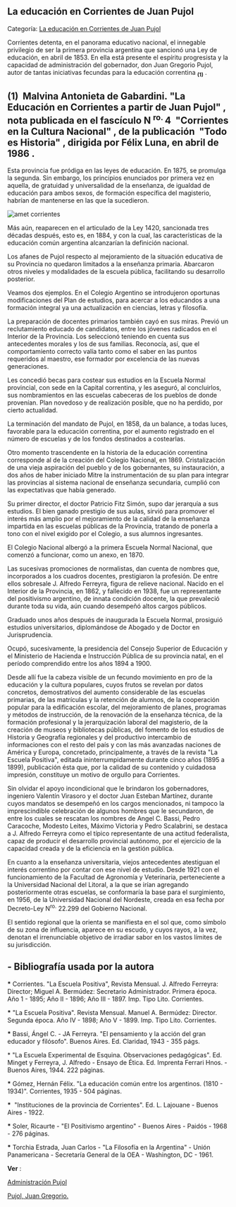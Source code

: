 ## La educación en Corrientes de Juan Pujol

Categoría: [La educación en Corrientes de Juan Pujol](http://descubrircorrientes.com.ar/2012/index.php/741-cultura/7-ciencia-y-tecnica/educacion/la-educacion-en-corrientes-a-partir-de-juan-pujol)

Corrientes detenta, en el panorama educativo nacional, el innegable privilegio de ser la primera provincia argentina que sancionó una Ley de educación, en abril de 1853. En ella está presente el espíritu progresista y la capacidad de administración del gobernador, don Juan Gregorio Pujol, autor de tantas iniciativas fecundas para la educación correntina <sub><strong><span><span>(1)</span></span></strong></sub> .

## **(1)**  Malvina Antonieta de Gabardini. "La Educación en Corrientes a partir de Juan Pujol" , nota publicada en el fascículo N <sup><span><span>ro. </span></span></sup> 4  "Corrientes en la Cultura Nacional" , de la publicación  "Todo es Historia" , dirigida por Félix Luna, en abril de 1986 .

Esta provincia fue pródiga en las leyes de educación. En 1875, se promulga la segunda. Sin embargo, los principios enunciados por primera vez en aquella, de gratuidad y universalidad de la enseñanza, de igualdad de educación para ambos sexos, de formación específica del magisterio, habrían de mantenerse en las que la sucedieron.

![amet corrientes](http://descubrircorrientes.com.ar/2012/index.php/741-cultura/7-ciencia-y-tecnica/educacion/images/banners/amet%20corrientes.png)

Más aún, reaparecen en el articulado de la Ley 1420, sancionada tres décadas después, esto es, en 1884, y con la cual, las características de la educación común argentina alcanzarían la definición nacional.

Los afanes de Pujol respecto al mejoramiento de la situación educativa de su Provincia no quedaron limitados a la enseñanza primaria. Abarcaron otros niveles y modalidades de la escuela pública, facilitando su desarrollo posterior.

Veamos dos ejemplos. En el Colegio Argentino se introdujeron oportunas modificaciones del Plan de estudios, para acercar a los educandos a una formación integral ya una actualización en ciencias, letras y filosofía.

La preparación de docentes primarios también cayó en sus miras. Previó un reclutamiento educado de candidatos, entre los jóvenes radicados en el Interior de la Provincia. Los seleccionó teniendo en cuenta sus antecedentes morales y los de sus familias. Reconocía, así, que el comportamiento correcto valía tanto como el saber en las puntos requeridos al maestro, ese formador por excelencia de las nuevas generaciones.

Les concedió becas para costear sus estudios en la Escuela Normal provincial, con sede en la Capital correntina, y les aseguró, al concluirlos, sus nombramientos en las escuelas cabeceras de los pueblos de donde provenían. Plan novedoso y de realización posible, que no ha perdido, por cierto actualidad.

La terminación del mandato de Pujol, en 1858, da un balance, a todas luces, favorable para la educación correntina, por el aumento registrado en el número de escuelas y de los fondos destinados a costearlas.

Otro momento trascendente en la historia de la educación correntina corresponde al de la creación del Colegio Nacional, en 1869. Cristalización de una vieja aspiración del pueblo y de los gobernantes, su instauración, a dos años de haber iniciado Mitre la instrumentación de su plan para integrar las provincias al sistema nacional de enseñanza secundaria, cumplió con las expectativas que había generado.

Su primer director, el doctor Patricio Fitz Simón, supo dar jerarquía a sus estudios. El bien ganado prestigio de sus aulas, sirvió para promover el interés más amplio por el mejoramiento de la calidad de la enseñanza impartida en las escuelas públicas de la Provincia, tratando de ponerla a tono con el nivel exigido por el Colegio, a sus alumnos ingresantes.

El Colegio Nacional albergó a la primera Escuela Normal Nacional, que comenzó a funcionar, como un anexo, en 1870.

Las sucesivas promociones de normalistas, dan cuenta de nombres que, incorporados a los cuadros docentes, prestigiaron la profesión. De entre ellos sobresale J. Alfredo Ferreyra, figura de relieve nacional. Nacido en el Interior de la Provincia, en 1862, y fallecido en 1938, fue un representante del positivismo argentino, de innata condición docente, la que prevaleció durante toda su vida, aún cuando desempeñó altos cargos públicos.

Graduado unos años después de inaugurada la Escuela Normal, prosiguió estudios universitarios, diplomándose de Abogado y de Doctor en Jurisprudencia.

Ocupó, sucesivamente, la presidencia del Consejo Superior de Educación y el Ministerio de Hacienda e Instrucción Pública de su provincia natal, en el período comprendido entre los años 1894 a 1900.

Desde allí fue la cabeza visible de un fecundo movimiento en pro de la educación y la cultura populares, cuyos frutos se revelan por datos concretos, demostrativos del aumento considerable de las escuelas primarias, de las matrículas y la retención de alumnos, de la cooperación popular para la edificación escolar, del mejoramiento de planes, programas y métodos de instrucción, de la renovación de la enseñanza técnica, de la formación profesional y la jerarquización laboral del magisterio, de la creación de museos y bibliotecas públicas, del fomento de los estudios de Historia y Geografía regionales y del productivo intercambio de informaciones con el resto del país y con las más avanzadas naciones de América y Europa, concretado, principalmente, a través de la revista "La Escuela Positiva", editada ininterrumpidamente durante cinco años (1895 a 1899), publicación ésta que, por la calidad de su contenido y cuidadosa impresión, constituye un motivo de orgullo para Corrientes.

Sin olvidar el apoyo incondicional que le brindaron los gobernadores, ingeniero Valentín Virasoro y el doctor Juan Esteban Martínez, durante cuyos mandatos se desempeñó en los cargos mencionados, ni tampoco la imprescindible celebración de algunos hombres que le secundaron, de entre los cuales se rescatan los nombres de Angel C. Bassi, Pedro Caracoche, Modesto Leites, Máximo Victoria y Pedro Scalabrini, se destaca a J. Alfredo Ferreyra como el típico representante de una actitud federalista, capaz de producir el desarrollo provincial autónomo, por el ejercicio de la capacidad creada y de la eficiencia en la gestión pública.

En cuanto a la enseñanza universitaria, viejos antecedentes atestiguan el interés correntino por contar con ese nivel de estudio. Desde 1921 con el funcionamiento de la Facultad de Agronomía y Veterinaria, perteneciente a la Universidad Nacional del Litoral, a la que se irían agregando posteriormente otras escuelas, se conformaría la base para el surgimiento, en 1956, de la Universidad Nacional del Nordeste, creada en esa fecha por Decreto-Ley N<sup>ro.</sup> 22.299 del Gobierno Nacional.

El sentido regional que la orienta se manifiesta en el sol que, como símbolo de su zona de influencia, aparece en su escudo, y cuyos rayos, a la vez, denotan el irrenunciable objetivo de irradiar sabor en los vastos límites de su jurisdicción.

## **\- Bibliografía usada por la autora**

**\*** Corrientes. "La Escuela Positiva", Revista Mensual. J. Alfredo Ferreyra: Director; Miguel A. Bermúdez: Secretario Administrador. Primera época. Año 1 - 1895; Año II - 1896; Año III - 1897. Imp. Tipo Lito. Corrientes.

**\*** "La Escuela Positiva". Revista Mensual. Manuel A. Bermúdez: Director. Segunda época. Año IV - 1898; Año V - 1899. Imp. Tipo Lito. Corrientes.

**\*** Bassi, Ángel C. - JA Ferreyra. "El pensamiento y la acción del gran educador y filósofo". Buenos Aires. Ed. Claridad, 1943 - 355 págs.

\* "La Escuela Experimental de Esquina. Observaciones pedagógicas". Ed. Minget y Ferreyra, J. Alfredo - Ensayo de Ética. Ed. Imprenta Ferrari Hnos. \- Buenos Aires, 1944. 222 páginas.

**\*** Gómez, Hernán Félix. "La educación común entre los argentinos. (1810 - 1934)". Corrientes, 1935 - 504 páginas.

**\***  "Instituciones de la provincia de Corrientes". Ed. L. Lajouane - Buenos Aires - 1922.

**\*** Soler, Ricaurte - "El Positivismo argentino" - Buenos Aires - Paidós - 1968 - 276 páginas.

**\*** Torchia Estrada, Juan Carlos - "La Filosofía en la Argentina" - Unión Panamericana - Secretaría General de la OEA - Washington, DC - 1961.

**Ver** :

[Administración Pujol](http://descubrircorrientes.com.ar/2012/index.php/741-cultura/7-ciencia-y-tecnica/educacion/index.php?option=com_content&view=category&id=2713)

[Pujol, Juan Gregorio.](http://descubrircorrientes.com.ar/2012/index.php/741-cultura/7-ciencia-y-tecnica/educacion/index.php?option=com_content&view=category&id=2174&Itemid=519)